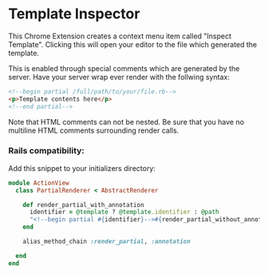 # Template Inspector

This Chrome Extension creates a context menu item called "Inspect Template".  Clicking this will open your editor to
 the file which generated the template.

This is enabled through special comments which are generated by the server.  Have your server wrap ever render
with the follwing syntax:

```html
<!--begin partial /full/path/to/your/file.rb-->
<p>Template contents here</p>
<!--end partial-->
```

Note that HTML comments can not be nested.  Be sure that you have no multiline HTML comments surrounding render calls.


### Rails compatibility:


Add this snippet to your initializers directory:

```ruby
module ActionView
  class PartialRenderer < AbstractRenderer

    def render_partial_with_annotation
      identifier = @template ? @template.identifier : @path
      "<!--begin partial #{identifier}-->#{render_partial_without_annotation}<!--end partial-->".html_safe
    end

    alias_method_chain :render_partial, :annotation

  end
end
```